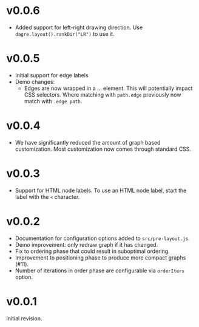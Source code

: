 # v0.0.6

* Added support for left-right drawing direction. Use
  `dagre.layout().rankDir("LR")` to use it.

# v0.0.5

* Initial support for edge labels
* Demo changes:
    * Edges are now wrapped in a <g>...</g> element. This will potentially
      impact CSS selectors. Where matching with `path.edge` previously now
      match with `.edge path`.

# v0.0.4

* We have significantly reduced the amount of graph based customization. Most
  customization now comes through standard CSS.

# v0.0.3

* Support for HTML node labels. To use an HTML node label, start the label with
  the `<` character.

# v0.0.2

* Documentation for configuration options added to `src/pre-layout.js`.
* Demo improvement: only redraw graph if it has changed.
* Fix to ordering phase that could result in suboptimal ordering.
* Improvement to positioning phase to produce more compact graphs (#11).
* Number of iterations in order phase are configurable via `orderIters` option.

# v0.0.1

Initial revision.
